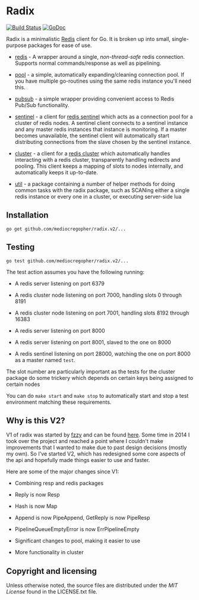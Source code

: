 # Radix

[![Build Status](https://travis-ci.org/mediocregopher/radix.v2.svg)](https://travis-ci.org/mediocregopher/radix.v2)
[![GoDoc](https://godoc.org/github.com/mediocregopher/radix.v2?status.svg)](https://godoc.org/github.com/mediocregopher/radix.v2)

Radix is a minimalistic [Redis][redis] client for Go. It is broken up into
small, single-purpose packages for ease of use.

* [redis](http://godoc.org/github.com/mediocregopher/radix.v2/redis) - A wrapper
  around a single, *non-thread-safe* redis connection. Supports normal
  commands/response as well as pipelining.

* [pool](http://godoc.org/github.com/mediocregopher/radix.v2/pool) - a simple,
  automatically expanding/cleaning connection pool. If you have multiple
  go-routines using the same redis instance you'll need this.

* [pubsub](http://godoc.org/github.com/mediocregopher/radix.v2/pubsub) - a
  simple wrapper providing convenient access to Redis Pub/Sub functionality.

* [sentinel](http://godoc.org/github.com/mediocregopher/radix.v2/sentinel) - a
  client for [redis sentinel][sentinel] which acts as a connection pool for a
  cluster of redis nodes. A sentinel client connects to a sentinel instance and
  any master redis instances that instance is monitoring. If a master becomes
  unavailable, the sentinel client will automatically start distributing
  connections from the slave chosen by the sentinel instance.

* [cluster](http://godoc.org/github.com/mediocregopher/radix.v2/cluster) - a
  client for a [redis cluster][cluster] which automatically handles interacting
  with a redis cluster, transparently handling redirects and pooling. This
  client keeps a mapping of slots to nodes internally, and automatically keeps
  it up-to-date.

* [util](http://godoc.org/github.com/mediocregopher/radix.v2/util) - a
  package containing a number of helper methods for doing common tasks with the
  radix package, such as SCANing either a single redis instance or every one in
  a cluster, or executing server-side lua

## Installation

    go get github.com/mediocregopher/radix.v2/...

## Testing

    go test github.com/mediocregopher/radix.v2/...

The test action assumes you have the following running:

* A redis server listening on port 6379

* A redis cluster node listening on port 7000, handling slots 0 through 8191

* A redis cluster node listening on port 7001, handling slots 8192 through 16383

* A redis server listening on port 8000

* A redis server listening on port 8001, slaved to the one on 8000

* A redis sentinel listening on port 28000, watching the one on port 8000 as a
  master named `test`.

The slot number are particularly important as the tests for the cluster package
do some trickery which depends on certain keys being assigned to certain nodes

You can do `make start` and `make stop` to automatically start and stop a test
environment matching these requirements.

## Why is this V2?

V1 of radix was started by [fzzy](https://github.com/fzzy) and can be found
[here](https://github.com/fzzy/radix). Some time in 2014 I took over the project
and reached a point where I couldn't make improvements that I wanted to make due
to past design decisions (mostly my own). So I've started V2, which has
redesigned some core aspects of the api and hopefully made things easier to use
and faster.

Here are some of the major changes since V1:

* Combining resp and redis packages

* Reply is now Resp

* Hash is now Map

* Append is now PipeAppend, GetReply is now PipeResp

* PipelineQueueEmptyError is now ErrPipelineEmpty

* Significant changes to pool, making it easier to use

* More functionality in cluster

## Copyright and licensing

Unless otherwise noted, the source files are distributed under the *MIT License*
found in the LICENSE.txt file.

[redis]: http://redis.io
[sentinel]: http://redis.io/topics/sentinel
[cluster]: http://redis.io/topics/cluster-spec
